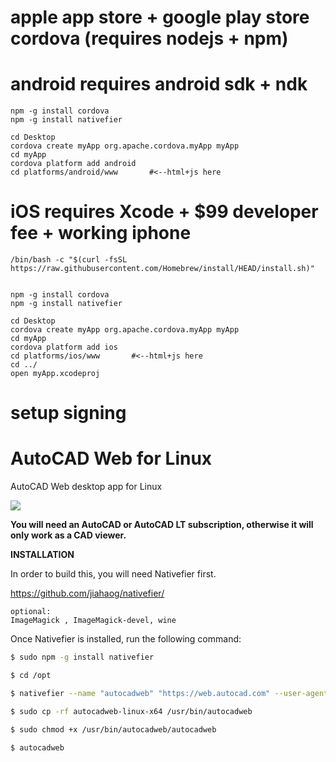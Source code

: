 
# apple app store + google play store cordova (requires nodejs + npm)


# android requires android sdk + ndk
```
npm -g install cordova 
npm -g install nativefier

cd Desktop
cordova create myApp org.apache.cordova.myApp myApp
cd myApp
cordova platform add android
cd platforms/android/www       #<--html+js here
```


# iOS requires Xcode + $99 developer fee + working iphone
```
/bin/bash -c "$(curl -fsSL https://raw.githubusercontent.com/Homebrew/install/HEAD/install.sh)"


npm -g install cordova 
npm -g install nativefier

cd Desktop
cordova create myApp org.apache.cordova.myApp myApp
cd myApp
cordova platform add ios
cd platforms/ios/www       #<--html+js here
cd ../
open myApp.xcodeproj
```

# setup signing






# AutoCAD Web for Linux
AutoCAD Web desktop app for Linux

<img src="https://raw.githubusercontent.com/giovannicaligaris/autocad-web-linux/master/Screenshot%20from%202018-11-01%2017.44.34.png">

<b>You will need an AutoCAD or AutoCAD LT subscription, otherwise it will only work as a CAD viewer. </b>


<b>INSTALLATION</b>

In order to build this, you will need Nativefier first.

https://github.com/jiahaog/nativefier/

```
optional:
ImageMagick , ImageMagick-devel, wine 
```

Once Nativefier is installed, run the following command:

```bash
$ sudo npm -g install nativefier

$ cd /opt

$ nativefier --name "autocadweb" "https://web.autocad.com" --user-agent "Mozilla/5.0 (Windows NT 10.0; Win64; x64) AppleWebKit/537.36 (KHTML, like Gecko) Chrome/88.0.4324.150 Safari/537.36" --platform "linux" --internal-urls ".*?\autodesk\.*?"

$ sudo cp -rf autocadweb-linux-x64 /usr/bin/autocadweb

$ sudo chmod +x /usr/bin/autocadweb/autocadweb

$ autocadweb
```
